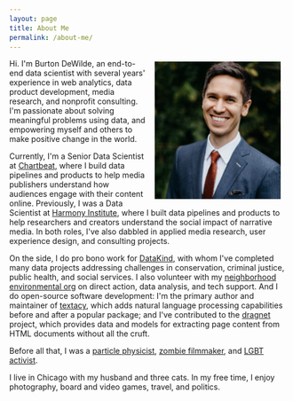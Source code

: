 ```yaml
---
layout: page
title: About Me
permalink: /about-me/
---
```


<!-- <img src="/assets/images/about-pic.jpg" alt="about-pic.jpg" width="100%"> -->
<img src="/assets/images/about-pic-2018.jpg" alt="about-pic-2018.jpg" width="45%" style="float: right; margin: 5px 15px">

Hi. I'm Burton DeWilde, an end-to-end data scientist with several years' experience in web analytics, data product development, media research, and nonprofit consulting. I'm passionate about solving meaningful problems using data, and empowering myself and others to make positive change in the world.

Currently, I'm a Senior Data Scientist at [Chartbeat](https://chartbeat.com), where I build data pipelines and products to help media publishers understand how audiences engage with their content online. Previously, I was a Data Scientist at [Harmony Institute](https://harmony-institute.org), where I built data pipelines and products to help researchers and creators understand the social impact of narrative media. In both roles, I've also dabbled in applied media research, user experience design, and consulting projects.

On the side, I do pro bono work for [DataKind](https://www.datakind.org), with whom I've completed many data projects addressing challenges in conservation, criminal justice, public health, and social services. I also volunteer with my [neighborhood environmental org](http://www.sustainedgewater.org) on direct action, data analysis, and tech support. And I do open-source software development: I'm the primary author and maintainer of [textacy](https://github.com/chartbeat-labs/textacy), which adds natural language processing capabilities before and after a popular package; and I've contributed to the [dragnet](https://github.com/dragnet-org) project, which provides data and models for extracting page content from HTML documents without all the cruft.

Before all that, I was a [particle physicist](/assets/documents/2012-06-20-thesis-defense.pdf), [zombie filmmaker](http://www.decayfilm.com), and [LGBT activist](https://pointfoundation.org/scholars/burton-dewilde).

I live in Chicago with my husband and three cats. In my free time, I enjoy photography, board and video games, travel, and politics.
